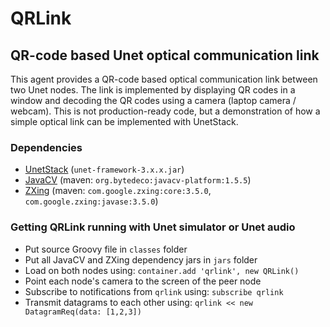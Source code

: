 # QRLink
## QR-code based Unet optical communication link

This agent provides a QR-code based optical communication link between two Unet nodes. The link is implemented by displaying QR codes in a window and decoding the QR codes using a camera (laptop camera / webcam). This is not production-ready code, but a demonstration of how a simple optical link can be implemented with UnetStack.

### Dependencies

- [UnetStack](www.unetstack.net) (`unet-framework-3.x.x.jar`)
- [JavaCV](https://github.com/bytedeco/javacv) (maven: `org.bytedeco:javacv-platform:1.5.5`)
- [ZXing](https://github.com/zxing/zxing) (maven: `com.google.zxing:core:3.5.0`, `com.google.zxing:javase:3.5.0`)

### Getting QRLink running with Unet simulator or Unet audio

- Put source Groovy file in `classes` folder
- Put all JavaCV and ZXing dependency jars in `jars` folder
- Load on both nodes using: `container.add 'qrlink', new QRLink()`
- Point each node's camera to the screen of the peer node
- Subscribe to notifications from `qrlink` using: `subscribe qrlink`
- Transmit datagrams to each other using: `qrlink << new DatagramReq(data: [1,2,3])`
